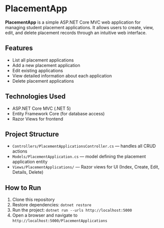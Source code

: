 # PlacementApp

**PlacementApp** is a simple ASP.NET Core MVC web application for managing student placement applications. It allows users to create, view, edit, and delete placement records through an intuitive web interface.

## Features

- List all placement applications  
- Add a new placement application  
- Edit existing applications  
- View detailed information about each application  
- Delete placement applications  

## Technologies Used

- ASP.NET Core MVC (.NET 5)  
- Entity Framework Core (for database access)  
- Razor Views for frontend  

## Project Structure

- `Controllers/PlacementApplicationsController.cs` — handles all CRUD actions  
- `Models/PlacementApplication.cs` — model defining the placement application entity  
- `Views/PlacementApplications/` — Razor views for UI (Index, Create, Edit, Details, Delete)  

## How to Run

1. Clone this repository  
2. Restore dependencies: `dotnet restore`  
3. Run the project: `dotnet run --urls http://localhost:5000`  
4. Open a browser and navigate to `http://localhost:5000/PlacementApplications`
